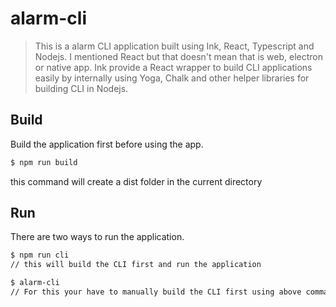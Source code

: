 # alarm-cli

> This is a alarm CLI application built using Ink, React, Typescript and Nodejs. I mentioned React but that doesn't mean that is web, electron or native app. Ink provide a React wrapper to build CLI applications easily by internally using Yoga, Chalk and other helper libraries for building CLI in Nodejs.

## Build

Build the application first before using the app.

```bash
$ npm run build
```

this command will create a dist folder in the current directory

## Run

There are two ways to run the application.

```bash
$ npm run cli
// this will build the CLI first and run the application
```

```bash
$ alarm-cli
// For this your have to manually build the CLI first using above command
```
